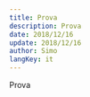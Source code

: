 ```yaml
---
title: Prova
description: Prova
date: 2018/12/16
update: 2018/12/16
author: Simo
langKey: it
---
```

Prova
